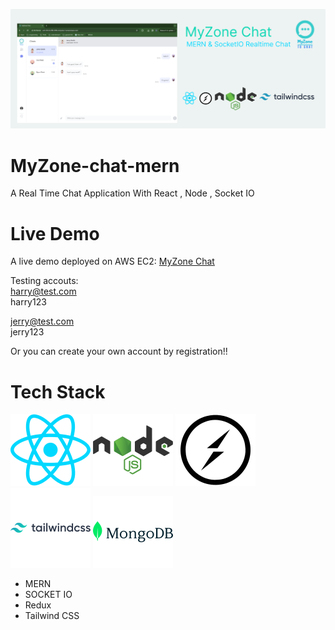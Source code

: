 ![thumbnail](/client/public/thumbsnails/thumbnail.png)

# MyZone-chat-mern

A Real Time Chat Application With React , Node , Socket IO

# Live Demo

A live demo deployed on AWS EC2: [MyZone Chat](http://ec2-52-6-236-236.compute-1.amazonaws.com/)

Testing accouts: <br>
harry@test.com<br>
harry123<br>

jerry@test.com<br>
jerry123

Or you can create your own account by registration!!

# Tech Stack
![stack](/client/public/thumbsnails/react.svg)
![stack](/client/public/thumbsnails/nodejs.svg)
![stack](/client/public/thumbsnails/socket.io.svg)
![stack](/client/public/thumbsnails/tailwindcss.svg)
![stack](/client/public/thumbsnails/mongodb.svg)


* MERN 
* SOCKET IO
* Redux
* Tailwind CSS
